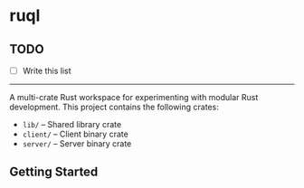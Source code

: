 # ruql

## TODO
- [ ] Write this list

---

A multi-crate Rust workspace for experimenting with modular Rust development. This project contains the following crates:

- `lib/` – Shared library crate
- `client/` – Client binary crate
- `server/` – Server binary crate

## Getting Started


